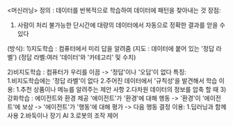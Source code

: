 <머신러닝>
정의 : 데이터를 반복적으로 학습하여 데이터에 패턴을 찾아내는 것
장점:
1) 사람이 처리 불가능한 단시간에 대량의 데이터에서 자동으로 정확한 결과를 얻을 수 있다


(방식):
1)지도학습 : 컴퓨터에서 미리 답을 알려줌
    (지도 :  데이터에 붙어 있는 '정답 라벨')
    (정답 라벨:여러 '데이터'와 '카테고리' 및 수치)
    
2)비지도학습 : 컴퓨터가 우리를 이끔 -> '정답'이나 '오답'이 없다 
  특징:  
    1.비지도학습에는 '정답 라벨'이 없다
    2.주어진 데이터에서 '규칙성'을 발견해서 학습
  이용:
    1.추천 상품이나 메뉴를 알려주는 제안 사항
    2.다차원 데이터의 정보를 압축 할 때
3)강화학습 : 에이전트와 환경 제공
    '에이전트'가 '환경'에 대해 행동 -> '환경'이 '에이전트'에 보상 -> '에이전트'가 '행동'에 대해 평가 -> 다음 행동 결정
  이용:
    1.딥러닝과 함께 사용
    2.바둑이나 장기 AI
    3.로봇의 조작 제어
